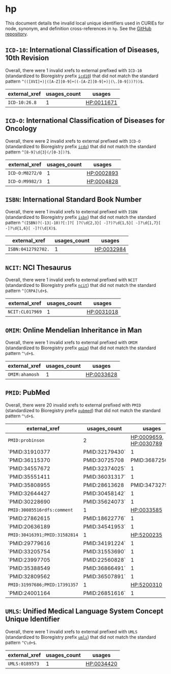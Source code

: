 # hp

This document details the invalid local unique identifiers used in CURIEs
for node, synonym, and definition cross-references in `hp`. See the [GitHub repository](https://github.com/obophenotype/human-phenotype-ontology).


## `ICD-10`: International Classification of Diseases, 10th Revision

Overall, there were 1 invalid
xrefs to external prefixed with `ICD-10` (standardized to Bioregistry
prefix [`icd10`](https://bioregistry.io/icd10)) that
did not match the standard pattern `^(([XVI]+)|([A-Z][0-9]+((-[A-Z][0-9]+)|(\.[0-9]))?))$`.

| external_xref   |   usages_count | usages                                                  |
|-----------------|----------------|---------------------------------------------------------|
| `ICD-10:26.8`   |              1 | [HP:0011671](http://purl.obolibrary.org/obo/HP_0011671) |

## `ICD-O`: International Classification of Diseases for Oncology

Overall, there were 2 invalid
xrefs to external prefixed with `ICD-O` (standardized to Bioregistry
prefix [`icdo`](https://bioregistry.io/icdo)) that
did not match the standard pattern `^[8-9]\d{3}(/[0-3])?$`.

| external_xref   |   usages_count | usages                                                  |
|-----------------|----------------|---------------------------------------------------------|
| `ICD-O:M8272/0` |              1 | [HP:0002893](http://purl.obolibrary.org/obo/HP_0002893) |
| `ICD-O:M9982/3` |              1 | [HP:0004828](http://purl.obolibrary.org/obo/HP_0004828) |

## `ISBN`: International Standard Book Number

Overall, there were 1 invalid
xrefs to external prefixed with `ISBN` (standardized to Bioregistry
prefix [`isbn`](https://bioregistry.io/isbn)) that
did not match the standard pattern `^(ISBN)?(-13|-10)?[:]?[ ]?(\d{2,3}[ -]?)?\d{1,5}[ -]?\d{1,7}[ -]?\d{1,6}[ -]?(\d|X)$`.

| external_xref      |   usages_count | usages                                                  |
|--------------------|----------------|---------------------------------------------------------|
| `ISBN:0412792702.` |              1 | [HP:0032984](http://purl.obolibrary.org/obo/HP_0032984) |

## `NCIT`: NCI Thesaurus

Overall, there were 1 invalid
xrefs to external prefixed with `NCIT` (standardized to Bioregistry
prefix [`ncit`](https://bioregistry.io/ncit)) that
did not match the standard pattern `^[CRPA]\d+$`.

| external_xref   |   usages_count | usages                                                  |
|-----------------|----------------|---------------------------------------------------------|
| `NCIT:CL017969` |              1 | [HP:0031018](http://purl.obolibrary.org/obo/HP_0031018) |

## `OMIM`: Online Mendelian Inheritance in Man

Overall, there were 1 invalid
xrefs to external prefixed with `OMIM` (standardized to Bioregistry
prefix [`omim`](https://bioregistry.io/omim)) that
did not match the standard pattern `^\d+$`.

| external_xref   |   usages_count | usages                                                  |
|-----------------|----------------|---------------------------------------------------------|
| `OMIM:ahamosh`  |              1 | [HP:0033628](http://purl.obolibrary.org/obo/HP_0033628) |

## `PMID`: PubMed

Overall, there were 20 invalid
xrefs to external prefixed with `PMID` (standardized to Bioregistry
prefix [`pubmed`](https://bioregistry.io/pubmed)) that
did not match the standard pattern `^\d+$`.

| external_xref                               |   usages_count | usages                                                                                                           |
|---------------------------------------------|----------------|------------------------------------------------------------------------------------------------------------------|
| `PMID:probinson`                            |              2 | [HP:0009659](http://purl.obolibrary.org/obo/HP_0009659), [HP:0030789](http://purl.obolibrary.org/obo/HP_0030789) |
| `PMID:31910377|PMID:32179430`               |              1 | [HP:0002494](http://purl.obolibrary.org/obo/HP_0002494)                                                          |
| `PMID:36115370|PMID:30725708|PMID:36872502` |              1 | [HP:0006979](http://purl.obolibrary.org/obo/HP_0006979)                                                          |
| `PMID:34557672|PMID:32374025`               |              1 | [HP:0007159](http://purl.obolibrary.org/obo/HP_0007159)                                                          |
| `PMID:35551411|PMID:36031317`               |              1 | [HP:0010536](http://purl.obolibrary.org/obo/HP_0010536)                                                          |
| `PMID:35808955|PMID:28613628|PMID:34732752` |              1 | [HP:0012452](http://purl.obolibrary.org/obo/HP_0012452)                                                          |
| `PMID:32644427|PMID:30458142`               |              1 | [HP:0025236](http://purl.obolibrary.org/obo/HP_0025236)                                                          |
| `PMID:30228690|PMID:35624073`               |              1 | [HP:0030050](http://purl.obolibrary.org/obo/HP_0030050)                                                          |
| `PMID:30085516rdfs:comment`                 |              1 | [HP:0033585](http://purl.obolibrary.org/obo/HP_0033585)                                                          |
| `PMID:27862615|PMID:18622776`               |              1 | [HP:5200212](http://purl.obolibrary.org/obo/HP_5200212)                                                          |
| `PMID:20636189|PMID:34541953`               |              1 | [HP:5200220](http://purl.obolibrary.org/obo/HP_5200220)                                                          |
| `PMID:30416391;PMID:31582814`               |              1 | [HP:5200235](http://purl.obolibrary.org/obo/HP_5200235)                                                          |
| `PMID:29779616|PMID:34191224`               |              1 | [HP:5200283](http://purl.obolibrary.org/obo/HP_5200283)                                                          |
| `PMID:33205754|PMID:31553690`               |              1 | [HP:5200289](http://purl.obolibrary.org/obo/HP_5200289)                                                          |
| `PMID:23997705|PMID:22560828`               |              1 | [HP:5200292](http://purl.obolibrary.org/obo/HP_5200292)                                                          |
| `PMID:35388549|PMID:36866491`               |              1 | [HP:5200294](http://purl.obolibrary.org/obo/HP_5200294)                                                          |
| `PMID:32809562|PMID:36507891`               |              1 | [HP:5200295](http://purl.obolibrary.org/obo/HP_5200295)                                                          |
| `PMID:31997686;PMID:17391357`               |              1 | [HP:5200310](http://purl.obolibrary.org/obo/HP_5200310)                                                          |
| `PMID:24001164|PMID:26851616`               |              1 | [HP:5200321](http://purl.obolibrary.org/obo/HP_5200321)                                                          |

## `UMLS`: Unified Medical Language System Concept Unique Identifier

Overall, there were 1 invalid
xrefs to external prefixed with `UMLS` (standardized to Bioregistry
prefix [`umls`](https://bioregistry.io/umls)) that
did not match the standard pattern `^C\d+$`.

| external_xref   |   usages_count | usages                                                  |
|-----------------|----------------|---------------------------------------------------------|
| `UMLS:0189573`  |              1 | [HP:0034420](http://purl.obolibrary.org/obo/HP_0034420) |

